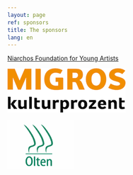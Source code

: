 ```yaml
---
layout: page
ref: sponsors
title: The sponsors
lang: en
---
```


[Niarchos Foundation for Young Artists](https://www.snf.org/)

[![Migros Kulturprozent](images/sponsors/migros-kulturprozent-farbig_d.gif)](https://www.migros-kulturprozent.ch/)

[![Stadt Olten](images/sponsors/olten.gif)](http://www.olten.ch/)
